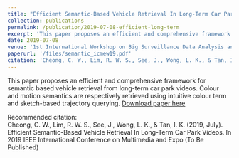 ```yaml
---
title: "Efficient Semantic-Based Vehicle Retrieval In Long-Term Car Park Videos"
collection: publications
permalink: /publication/2019-07-08-efficient-long-term
excerpt: 'This paper proposes an efficient and comprehensive framework for semantic based vehicle retrieval from long-term car park videos. Colour and motion semantics are respectively retrieved using intuitive colour term and sketch-based trajectory querying.'
date: 2019-07-08
venue: '1st International Workshop on Big Surveillance Data Analysis and Processing, Shanghai'
paperurl: '/files/semantic_icmew19.pdf'
citation: 'Cheong, C. W., Lim, R. W. S., See, J., Wong, L. K., & Tan, I. K. (2019, July). Efficient Semantic-Based Vehicle Retrieval In Long-Term Car Park Videos. In 2019 IEEE International Conference on Multimedia and Expo (To Be Published).'
---
```

This paper proposes an efficient and comprehensive framework for semantic based vehicle retrieval from long-term car park videos. Colour and motion semantics are respectively retrieved using intuitive colour term and sketch-based trajectory querying.
[Download paper here](https://github.com/BrightTux/brighttux.github.io/blob/master/files/semantic_icmew19.pdf)

Recommended citation: <br>
Cheong, C. W., Lim, R. W. S., See, J., Wong, L. K., & Tan, I. K. (2019, July). Efficient Semantic-Based Vehicle Retrieval In Long-Term Car Park Videos. In 2019 IEEE International Conference on Multimedia and Expo (To Be Published)
